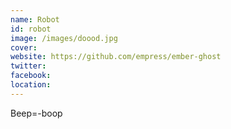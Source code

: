 ```yaml
---
name: Robot
id: robot
image: /images/doood.jpg
cover:
website: https://github.com/empress/ember-ghost
twitter:
facebook:
location:
---
```

Beep=-boop
